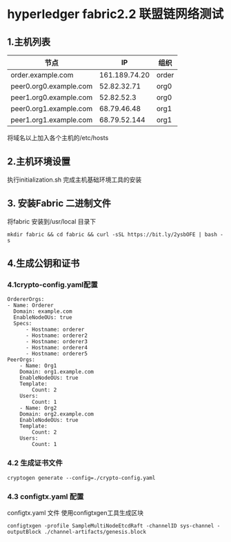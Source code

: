 # hyperledger fabric2.2 联盟链网络测试
## 1.主机列表
 |节点|IP|组织|
 |---|---|---|
 |order.example.com|161.189.74.20|order|
 |peer0.org0.example.com|52.82.32.71|org0|
 |peer1.org0.example.com|52.82.52.3|org0|
 |peer0.org1.example.com|68.79.46.48|org1|
 |peer1.org1.example.com|68.79.52.144|org1|
将域名以上加入各个主机的/etc/hosts
## 2.主机环境设置
执行initialization.sh 完成主机基础环境工具的安装
## 3. 安装Fabric 二进制文件
将fabric 安装到/usr/local 目录下  

    mkdir fabric && cd fabric && curl -sSL https://bit.ly/2ysbOFE | bash -s
## 4.生成公钥和证书
### 4.1crypto-config.yaml配置

    OrdererOrgs:
    - Name: Orderer
      Domain: example.com
      EnableNodeOUs: true
      Specs:
          - Hostname: orderer
          - Hostname: orderer2
          - Hostname: orderer3
          - Hostname: orderer4
          - Hostname: orderer5
    PeerOrgs:
        - Name: Org1
        Domain: org1.example.com
        EnableNodeOUs: true
        Template:
            Count: 2
        Users:
            Count: 1
        - Name: Org2
        Domain: org2.example.com
        EnableNodeOUs: true
        Template:
            Count: 2
        Users:
            Count: 1
### 4.2 生成证书文件

    cryptogen generate --config=./crypto-config.yaml
### 4.3 configtx.yaml 配置

configtx.yaml 文件
使用configtxgen工具生成区块

    configtxgen -profile SampleMultiNodeEtcdRaft -channelID sys-channel -outputBlock ./channel-artifacts/genesis.block
    